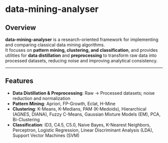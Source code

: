 # data-mining-analyser

## Overview

**data-mining-analyser** is a research-oriented framework for implementing and comparing classical data mining algorithms.  
It focuses on **pattern mining, clustering, and classification**, and provides utilities for **data distillation** and **preprocessing** to transform raw data into processed datasets, reducing noise and improving analytical consistency.

---

## Features

- **Data Distillation & Preprocessing**: Raw → Processed datasets; noise reduction and normalization  
- **Pattern Mining**: Apriori, FP-Growth, Eclat, H-Mine  
- **Clustering**: K-Means, K-Medians, PAM (K-Medoids), Hierarchical (AGNES, DIANA), Fuzzy C-Means, Gaussian Mixture Models (EM), PCA, Bi-Clustering  
- **Classification**: ID3, C4.5, C5.0, Naive Bayes, K-Nearest Neighbors, Perceptron, Logistic Regression, Linear Discriminant Analysis (LDA), Support Vector Machines (SVM)
